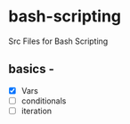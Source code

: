 # bash-scripting

Src Files for Bash Scripting 

## basics - 

 
 
- [x] Vars
- [ ] conditionals
- [ ] iteration
